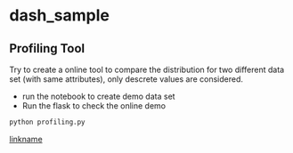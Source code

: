 # dash_sample

## Profiling Tool

Try to create a online tool to compare the distribution for two different data set (with same attributes), only descrete values are considered.

- run the notebook to create demo data set
- Run the flask to check the online demo

```bash
python profiling.py
```

[linkname](https://youtu.be/YHFgc3eAt80)
